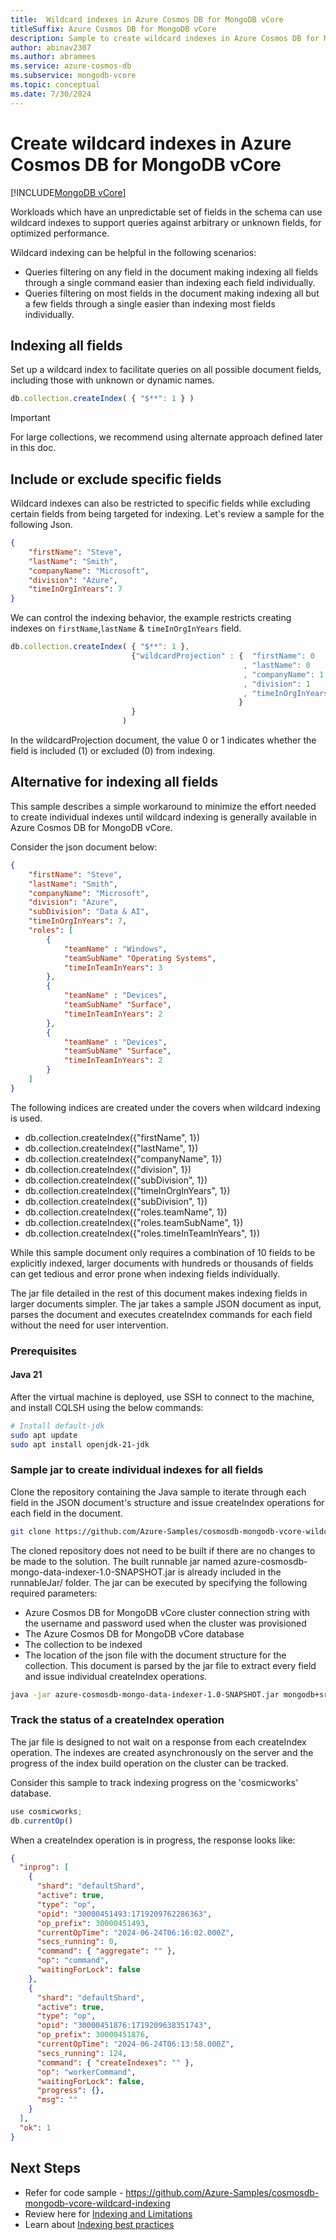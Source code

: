 ```yaml
---
title:  Wildcard indexes in Azure Cosmos DB for MongoDB vCore
titleSuffix: Azure Cosmos DB for MongoDB vCore
description: Sample to create wildcard indexes in Azure Cosmos DB for MongoDB vCore.
author: abinav2307
ms.author: abramees
ms.service: azure-cosmos-db
ms.subservice: mongodb-vcore
ms.topic: conceptual
ms.date: 7/30/2024
---
```



# Create wildcard indexes in Azure Cosmos DB for MongoDB vCore

[!INCLUDE[MongoDB vCore](~/reusable-content/ce-skilling/azure/includes/cosmos-db/includes/appliesto-mongodb-vcore.md)]

Workloads which have an unpredictable set of fields in the schema can use wildcard indexes to support queries against arbitrary or unknown fields, for optimized performance.

Wildcard indexing can be helpful in the following scenarios:
- Queries filtering on any field in the document making indexing all fields through a single command easier than indexing each field individually.
- Queries filtering on most fields in the document making indexing all but a few fields through a single easier than indexing most fields individually.

## Indexing all fields

Set up a wildcard index to facilitate queries on all possible document fields, including those with unknown or dynamic names.

```javascript
db.collection.createIndex( { "$**": 1 } )
```

> [!IMPORTANT]
> For large collections, we recommend using alternate approach defined later in this doc.

## Include or exclude specific fields

Wildcard indexes can also be restricted to specific fields while excluding certain fields from being targeted for indexing. Let's review a sample for the following Json.

```json
{
    "firstName": "Steve",
    "lastName": "Smith",
    "companyName": "Microsoft",
    "division": "Azure",
    "timeInOrgInYears": 7
}
```

We can control the indexing behavior, the example restricts creating indexes on `firstName`,`lastName` & `timeInOrgInYears` field.

```javascript
db.collection.createIndex( { "$**": 1 },
                           {"wildcardProjection" : {  "firstName": 0
                                                    , "lastName": 0
                                                    , "companyName": 1
                                                    , "division": 1
                                                    , "timeInOrgInYears": 0
                                                   }
                           }
                         )
```

In the wildcardProjection document, the value 0 or 1 indicates whether the field is included (1) or excluded (0) from indexing.

## Alternative for indexing all fields

This sample describes a simple workaround to minimize the effort needed to create individual indexes until wildcard indexing is generally available in Azure Cosmos DB for MongoDB vCore.

Consider the json document below:
```json
{
    "firstName": "Steve",
    "lastName": "Smith",
    "companyName": "Microsoft",
    "division": "Azure",
    "subDivision": "Data & AI",
    "timeInOrgInYears": 7,
    "roles": [
        {
            "teamName" : "Windows",
            "teamSubName" "Operating Systems",
            "timeInTeamInYears": 3
        },
        {
            "teamName" : "Devices",
            "teamSubName" "Surface",
            "timeInTeamInYears": 2
        },
        {
            "teamName" : "Devices",
            "teamSubName" "Surface",
            "timeInTeamInYears": 2
        }
    ]
}
```

The following indices are created under the covers when wildcard indexing is used.
- db.collection.createIndex({"firstName", 1})
- db.collection.createIndex({"lastName", 1})
- db.collection.createIndex({"companyName", 1})
- db.collection.createIndex({"division", 1})
- db.collection.createIndex({"subDivision", 1})
- db.collection.createIndex({"timeInOrgInYears", 1})
- db.collection.createIndex({"subDivision", 1})
- db.collection.createIndex({"roles.teamName", 1})
- db.collection.createIndex({"roles.teamSubName", 1})
- db.collection.createIndex({"roles.timeInTeamInYears", 1})

While this sample document only requires a combination of 10 fields to be explicitly indexed, larger documents with hundreds or thousands of fields can get tedious and error prone when indexing fields individually.

The jar file detailed in the rest of this document makes indexing fields in larger documents simpler. The jar takes a sample JSON document as input, parses the document and executes createIndex commands for each field without the need for user intervention.

### Prerequisites

#### Java 21
After the virtual machine is deployed, use SSH to connect to the machine, and install CQLSH using the below commands:

```bash
# Install default-jdk
sudo apt update
sudo apt install openjdk-21-jdk
```

### Sample jar to create individual indexes for all fields

Clone the repository containing the Java sample to iterate through each field in the JSON document's structure and issue createIndex operations for each field in the document.

```bash
git clone https://github.com/Azure-Samples/cosmosdb-mongodb-vcore-wildcard-indexing.git
```

The cloned repository does not need to be built if there are no changes to be made to the solution. The built runnable jar named azure-cosmosdb-mongo-data-indexer-1.0-SNAPSHOT.jar is already included in the runnableJar/ folder. The jar can be executed by specifying the following required parameters:
- Azure Cosmos DB for MongoDB vCore cluster connection string with the username and password used when the cluster was provisioned
- The Azure Cosmos DB for MongoDB vCore database
- The collection to be indexed
- The location of the json file with the document structure for the collection. This document is parsed by the jar file to extract every field and issue individual createIndex operations.

```bash
java -jar azure-cosmosdb-mongo-data-indexer-1.0-SNAPSHOT.jar mongodb+srv://<user>:<password>@abinav-test-benchmarking.global.mongocluster.cosmos.azure.com/?tls=true&authMechanism=SCRAM-SHA-256&retrywrites=false&maxIdleTimeMS=120000 cosmicworks employee sampleEmployee.json
```

### Track the status of a createIndex operation
The jar file is designed to not wait on a response from each createIndex operation. The indexes are created asynchronously on the server and the progress of the index build operation on the cluster can be tracked.

Consider this sample to track indexing progress on the 'cosmicworks' database.
```javascript
use cosmicworks;
db.currentOp()
```

When a createIndex operation is in progress, the response looks like:
```json
{
  "inprog": [
    {
      "shard": "defaultShard",
      "active": true,
      "type": "op",
      "opid": "30000451493:1719209762286363",
      "op_prefix": 30000451493,
      "currentOpTime": "2024-06-24T06:16:02.000Z",
      "secs_running": 0,
      "command": { "aggregate": "" },
      "op": "command",
      "waitingForLock": false
    },
    {
      "shard": "defaultShard",
      "active": true,
      "type": "op",
      "opid": "30000451876:1719209638351743",
      "op_prefix": 30000451876,
      "currentOpTime": "2024-06-24T06:13:58.000Z",
      "secs_running": 124,
      "command": { "createIndexes": "" },
      "op": "workerCommand",
      "waitingForLock": false,
      "progress": {},
      "msg": ""
    }
  ],
  "ok": 1
}
```

## Next Steps

- Refer for code sample - https://github.com/Azure-Samples/cosmosdb-mongodb-vcore-wildcard-indexing
- Review here for [Indexing and Limitations](indexing.md)
- Learn about [Indexing best practices](how-to-create-indexes.md)
